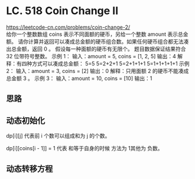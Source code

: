 LC. 518 Coin Change II
==== 
https://leetcode-cn.com/problems/coin-change-2/   
    给你一个整数数组 coins 表示不同面额的硬币，另给一个整数 amount 表示总金额。
    请你计算并返回可以凑成总金额的硬币组合数。如果任何硬币组合都无法凑出总金额，返回 0 。
    假设每一种面额的硬币有无限个。 
    题目数据保证结果符合 32 位带符号整数。
    示例 1：
    输入：amount = 5, coins = [1, 2, 5]
    输出：4
    解释：有四种方式可以凑成总金额：
    5=5
    5=2+2+1
    5=2+1+1+1
    5=1+1+1+1+1
    示例 2：
    输入：amount = 3, coins = [2]
    输出：0
    解释：只用面额 2 的硬币不能凑成总金额 3 。
    示例 3：
    输入：amount = 10, coins = [10] 
    输出：1

## 思路

## 动态初始化

dp[i][j] 代表前 i 个数可以组成和为 j 的个数。

dp[i][coins[i - 1]] = 1 代表 和等于自身的时候 方法为 1其他为 负数。

## 动态转移方程

